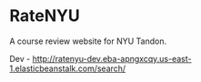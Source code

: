 # RateNYU
A course review website for NYU Tandon.

Dev - http://ratenyu-dev.eba-apngxcqy.us-east-1.elasticbeanstalk.com/search/

